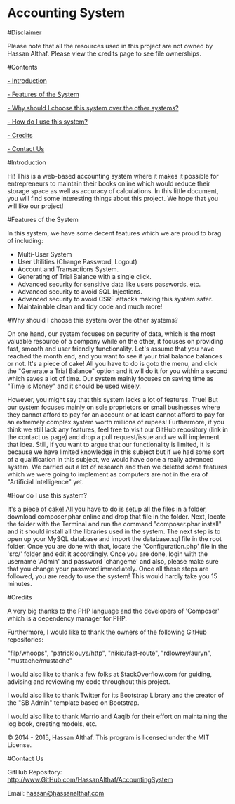 Accounting System
================

#Disclaimer

Please note that all the resources used in this project are not owned by Hassan Althaf. Please view the credits page to see file ownerships.

#Contents

[- Introduction](#introduction)

[- Features of the System](#features-of-the-system)

[- Why should I choose this system over the other systems?](#why-should-i-choose-this-system-over-the-other-systems)

[- How do I use this system?](#how-do-i-use-this-system)

[- Credits](#credits)

[- Contact Us](#contact-us)

#Introduction

Hi! This is a web-based accounting system where it makes it possible for entrepreneurs to maintain their books online which would reduce their storage space as well as accuracy of calculations. In this little document, you will find some interesting things about this project. We hope that you will like our project!

#Features of the System

In this system, we have some decent features which we are proud to brag of including:

- Multi-User System
- User Utilities (Change Password, Logout)
- Account and Transactions System.
- Generating of Trial Balance with a single click.
- Advanced security for sensitive data like users passwords, etc.
- Advanced security to avoid SQL Injections.
- Advanced security to avoid CSRF attacks making this system safer.
- Maintainable clean and tidy code and much more!

#Why should I choose this system over the other systems?

On one hand, our system focuses on security of data, which is the most valuable resource of a company while on the other, it focuses on providing fast, smooth and user friendly functionality. Let's assume that you have reached the month end, and you want to see if your trial balance balances or not. It's a piece of cake! All you have to do is goto the menu, and click the "Generate a Trial Balance" option and it will do it for you within a second which saves a lot of time. Our system mainly focuses on saving time as "Time is Money" and it should be used wisely.

However, you might say that this system lacks a lot of features. True! But our system focuses mainly on sole proprietors or small businesses where they cannot afford to pay for an account or at least cannot afford to pay for an extremely complex system worth millions of rupees! Furthermore, if you think we still lack any features, feel free to visit our GitHub repository (link in the contact us page) and drop a pull request/issue and we will implement that idea. Still, if you want to argue that our functionality is limited, it is because we have limited knowledge in this subject but if we had some sort of a qualification in this subject, we would have done a really advanced system. We carried out a lot of research and then we deleted some features which we were going to implement as computers are not in the era of "Artificial Intelligence" yet.

#How do I use this system?

It's a piece of cake! All you have to do is setup all the files in a folder, download composer.phar online and drop that file in the folder. Next, locate the folder with the Terminal and run the command "composer.phar install" and it should install all the libraries used in the system. The next step is to open up your MySQL database and import the database.sql file in the root folder. Once you are done with that, locate the 'Configuration.php' file in the 'src/' folder and edit it accordingly. Once you are done, login with the username 'Admin' and password 'changeme' and also, please make sure that you change your password immediately. Once all these steps are followed, you are ready to use the system! This would hardly take you 15 minutes.

#Credits

A very big thanks to the PHP language and the developers of 'Composer' which is a dependency manager for PHP.

Furthermore, I would like to thank the owners of the following GitHub repositories:

"filp/whoops", "patricklouys/http", "nikic/fast-route", "rdlowrey/auryn", "mustache/mustache"

I would also like to thank a few folks at StackOverflow.com for guiding, advising and reviewing my code throughout this project.

I would also like to thank Twitter for its Bootstrap Library and the creator of the "SB Admin" template based on Bootstrap.

I would also like to thank Marrio and Aaqib for their effort on maintaining the log book, creating models, etc.

© 2014 - 2015, Hassan Althaf. This program is licensed under the MIT License.

#Contact Us

GitHub Repository: http://www.GitHub.com/HassanAlthaf/AccountingSystem

Email: hassan@hassanalthaf.com
